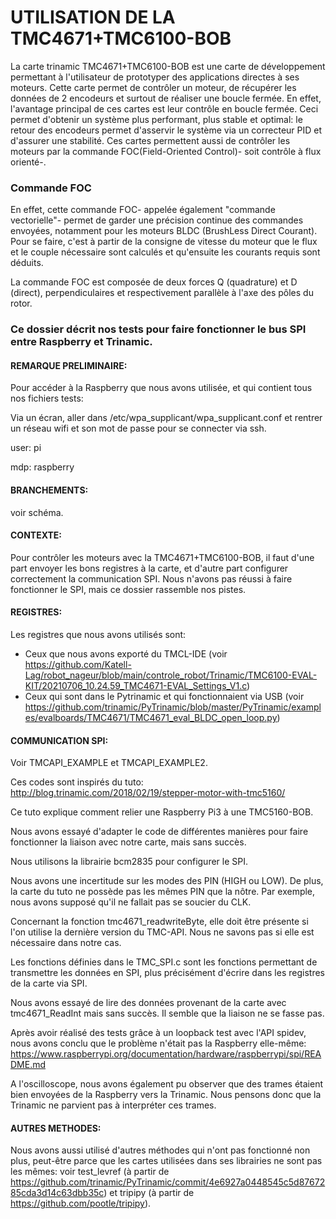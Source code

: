 # UTILISATION DE LA TMC4671+TMC6100-BOB

La carte  trinamic TMC4671+TMC6100-BOB est une carte de développement permettant à l'utilisateur de prototyper des applications directes à ses moteurs. Cette carte permet de contrôler un moteur, de récupérer les données de 2 encodeurs et surtout de réaliser une boucle fermée. 
En effet, l'avantage principal de ces cartes est leur contrôle en boucle fermée. Ceci permet d'obtenir un système plus performant, plus stable et optimal: le retour des encodeurs permet d'asservir le système via un correcteur PID et d'assurer une stabilité.
Ces cartes permettent aussi de contrôler les moteurs par la commande FOC(Field-Oriented Control)- soit contrôle à flux orienté-. 

### Commande FOC

En effet, cette commande FOC- appelée également "commande vectorielle"- permet de garder une précision continue des commandes envoyées, notamment pour les moteurs BLDC (BrushLess Direct Courant). Pour se faire, c'est à partir de la consigne de vitesse du moteur que le flux et le couple nécessaire sont calculés et qu'ensuite les courants requis sont déduits. 

La commande FOC est composée de deux forces Q (quadrature) et D (direct), perpendiculaires et respectivement parallèle à l'axe des pôles du rotor. 


### Ce dossier décrit nos tests pour faire fonctionner le bus SPI entre Raspberry et Trinamic.

#### REMARQUE PRELIMINAIRE:

Pour accéder à la Raspberry que nous avons utilisée, et qui contient tous nos fichiers tests:

Via un écran, aller dans /etc/wpa_supplicant/wpa_supplicant.conf et rentrer un réseau wifi et son mot de passe pour se connecter via ssh. 

user: pi

mdp: raspberry

#### BRANCHEMENTS: 

voir schéma.

#### CONTEXTE:

Pour contrôler les moteurs avec la TMC4671+TMC6100-BOB, il faut d'une part envoyer les bons registres à la carte, et d'autre part configurer correctement la communication SPI. Nous n'avons pas réussi à faire fonctionner le SPI, mais ce dossier rassemble nos pistes.

#### REGISTRES:

Les registres que nous avons utilisés sont: 
  - Ceux que nous avons exporté du TMCL-IDE (voir https://github.com/Katell-Lag/robot_nageur/blob/main/controle_robot/Trinamic/TMC6100-EVAL-KIT/20210706_10.24.59_TMC4671-EVAL_Settings_V1.c)
  - Ceux qui sont dans le Pytrinamic et qui fonctionnaient via USB (voir https://github.com/trinamic/PyTrinamic/blob/master/PyTrinamic/examples/evalboards/TMC4671/TMC4671_eval_BLDC_open_loop.py)
 

#### COMMUNICATION SPI:

Voir TMCAPI_EXAMPLE et TMCAPI_EXAMPLE2.

Ces codes sont inspirés du tuto: http://blog.trinamic.com/2018/02/19/stepper-motor-with-tmc5160/

Ce tuto explique comment relier une Raspberry Pi3 à une TMC5160-BOB.

Nous avons essayé d'adapter le code de différentes manières pour faire fonctionner la liaison avec notre carte, mais sans succès.

Nous utilisons la librairie bcm2835 pour configurer le SPI.

Nous avons une incertitude sur les modes des PIN (HIGH ou LOW). De plus, la carte du tuto ne possède pas les mêmes PIN que la nôtre. Par exemple, nous avons supposé qu'il ne fallait pas se soucier du CLK.

Concernant la fonction tmc4671_readwriteByte, elle doit être présente si l'on utilise la dernière version du TMC-API. Nous ne savons pas si elle est nécessaire dans notre cas.

Les fonctions définies dans le TMC_SPI.c sont les fonctions permettant de transmettre les données en SPI, plus précisément d'écrire dans les registres de la carte via SPI.

Nous avons essayé de lire des données provenant de la carte avec tmc4671_ReadInt mais sans succès. Il semble que la liaison ne se fasse pas.

Après avoir réalisé des tests grâce à un loopback test avec l'API spidev, nous avons conclu que le problème n'était pas la Raspberry elle-même: https://www.raspberrypi.org/documentation/hardware/raspberrypi/spi/README.md

A l'oscilloscope, nous avons également pu observer que des trames étaient bien envoyées de la Raspberry vers la Trinamic. Nous pensons donc que la Trinamic ne parvient pas à interpréter ces trames.

#### AUTRES METHODES:

Nous avons aussi utilisé d'autres méthodes qui n'ont pas fonctionné non plus, peut-être parce que les cartes utilisées dans ses librairies ne sont pas les mêmes: voir test_levref (à partir de https://github.com/trinamic/PyTrinamic/commit/4e6927a0448545c5d8767285cda3d14c63dbb35c) et tripipy (à partir de https://github.com/pootle/tripipy). 
